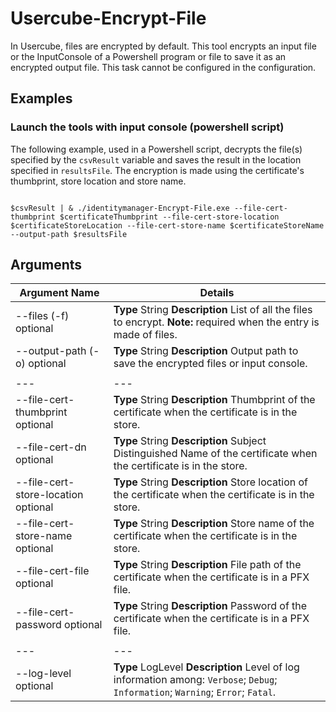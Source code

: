 # Usercube-Encrypt-File

In Usercube, files are encrypted by default. This tool encrypts an input file or the InputConsole of
a Powershell program or file to save it as an encrypted output file. This task cannot be configured
in the configuration.

## Examples

### Launch the tools with input console (powershell script)

The following example, used in a Powershell script, decrypts the file(s) specified by the
`csvResult` variable and saves the result in the location specified in `resultsFile`. The encryption
is made using the certificate's thumbprint, store location and store name.

```

$csvResult | & ./identitymanager-Encrypt-File.exe --file-cert-thumbprint $certificateThumbprint --file-cert-store-location $certificateStoreLocation --file-cert-store-name $certificateStoreName --output-path $resultsFile

```

## Arguments

| Argument Name                       | Details                                                                                                                           |
| ----------------------------------- | --------------------------------------------------------------------------------------------------------------------------------- |
| --files (-f) optional               | **Type** String **Description** List of all the files to encrypt. **Note:** required when the entry is made of files.             |
| --output-path (-o) optional         | **Type** String **Description** Output path to save the encrypted files or input console.                                         |
|                                     |                                                                                                                                   |
| ---                                 | ---                                                                                                                               |
| --file-cert-thumbprint optional     | **Type** String **Description** Thumbprint of the certificate when the certificate is in the store.                               |
| --file-cert-dn optional             | **Type** String **Description** Subject Distinguished Name of the certificate when the certificate is in the store.               |
| --file-cert-store-location optional | **Type** String **Description** Store location of the certificate when the certificate is in the store.                           |
| --file-cert-store-name optional     | **Type** String **Description** Store name of the certificate when the certificate is in the store.                               |
| --file-cert-file optional           | **Type** String **Description** File path of the certificate when the certificate is in a PFX file.                               |
| --file-cert-password optional       | **Type** String **Description** Password of the certificate when the certificate is in a PFX file.                                |
|                                     |                                                                                                                                   |
| ---                                 | ---                                                                                                                               |
| --log-level optional                | **Type** LogLevel **Description** Level of log information among: `Verbose`; `Debug`; `Information`; `Warning`; `Error`; `Fatal`. |
